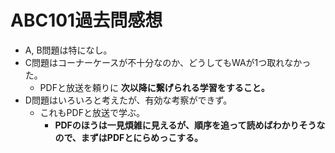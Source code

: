# ABC101過去問感想

- A, B問題は特になし。
- C問題はコーナーケースが不十分なのか、どうしてもWAが1つ取れなかった。
  - PDFと放送を頼りに **次以降に繋げられる学習をすること。**
- D問題はいろいろと考えたが、有効な考察ができず。
  - これもPDFと放送で学ぶ。
    - **PDFのほうは一見煩雑に見えるが、順序を追って読めばわかりそうなので、まずはPDFとにらめっこする。**

